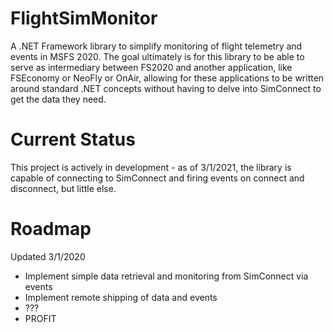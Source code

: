 # FlightSimMonitor
A .NET Framework library to simplify monitoring of flight telemetry and events in MSFS 2020. The goal ultimately is for this library to be able to serve as intermediary between FS2020 and another application, like FSEconomy or NeoFly or OnAir, allowing for these applications to be written around standard .NET concepts without having to delve into SimConnect to get the data they need.

# Current Status
This project is actively in development - as of 3/1/2021, the library is capable of connecting to SimConnect and firing events on connect and disconnect, but little else.

# Roadmap
Updated 3/1/2020
* Implement simple data retrieval and monitoring from SimConnect via events
* Implement remote shipping of data and events
* ???
* PROFIT
